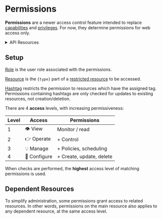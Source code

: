 # Permissions

**Permissions** are a newer access control feature intended to replace
[capabilities] and [privileges].  For now, they determine permissions for web
access only.

<details>
<summary>API Resources</summary>

* `iris/api/permission`
* `iris/api/permission/{id}`
* `iris/api/access`

| Access       | Minimal                               |
|--------------|---------------------------------------|
| Read Only    | id                                    |
| 🔧 Configure | role, resource\_n, hashtag, access\_n |

</details>

## Setup

[Role] is the user role associated with the permissions.

[Resource] is the `{type}` part of a [restricted resource] to be accessed.

[Hashtag] restricts the permission to resources which have the assigned tag.
Permissions containing hashtags are only checked for updates to existing
resources, not creation/deletion.

There are 4 **access** levels, with increasing permissiveness:

| Level | Access       | Permissions              |
|-------|--------------|--------------------------|
|     1 | 👁️  View      | Monitor / read           |
|     2 | 👉 Operate   | + Control                |
|     3 | 💡 Manage    | + Policies, scheduling   |
|     4 | 🔧 Configure | + Create, update, delete |

When checks are performed, the **highest** access level of matching permissions
is used.

## Dependent Resources

To simplify administration, some permissions grant access to related resources.
In other words, permissions on the main resource also applies to any dependent
resource, at the same access level.


[capabilities]: user_roles.html#capabilities
[hashtag]: hashtags.html
[privileges]: user_roles.html#privileges
[resource]: rest_api.html#resource-types
[restricted resource]: rest_api.html#restricted-resources
[role]: user_roles.html#roles
